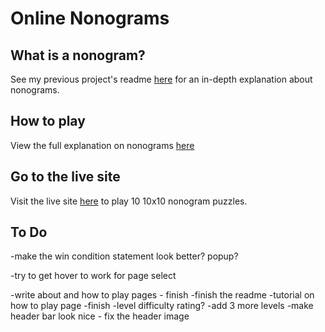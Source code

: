 # Online Nonograms

## What is a nonogram?

See my previous project's readme <a href="https://github.com/emilylasecki/Nonogram-Counting" >here</a> for an in-depth explanation about nonograms. 

## How to play

View the full explanation on nonograms <a href="https://online-nonograms.netlify.app/howtoplay">here</a>

## Go to the live site

Visit the live site <a href="https://online-nonograms.netlify.app/">here</a> to play 10 10x10 nonogram puzzles.

## To Do

-make the win condition statement look better? popup?

-try to get hover to work for page select

-write about and how to play pages - finish
-finish the readme
-tutorial on how to play page -finish
-level difficulty rating?
-add 3 more levels
-make header bar look nice - fix the header image


